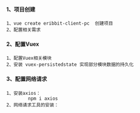 ####  1、项目创建

```
1、vue create eribbit-client-pc  创建项目
2、配置相关需求
```

#### 2、配置Vuex

```
1、配置Vuex相关模块
2、安装 vuex-persistedstate 实现部分模块数据的持久化
```

#### 3、配置网络请求

```
1、安装axios：
		npm i axios
2、网络请求工具的安装：
```

